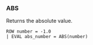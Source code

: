 <!--
This is generated by ESQL's AbstractFunctionTestCase. Do no edit it. See ../README.md for how to regenerate it.
-->

### ABS
Returns the absolute value.

```
ROW number = -1.0 
| EVAL abs_number = ABS(number)
```
